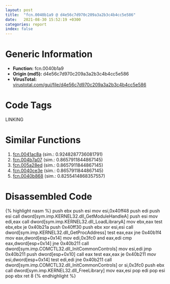```yaml
---
layout: post
title:  "fcn.0040b1a9 @ d4e56c7d970c209a3a2b3c4b4cc5e586"
date:   2021-08-30 15:52:19 +0300
categories: report
index: false
---
```


# Generic Information
- **Function:** fcn.0040b1a9
- **Origin (md5):** d4e56c7d970c209a3a2b3c4b4cc5e586
- **VirusTotal:** [virustotal.com/gui/file/d4e56c7d970c209a3a2b3c4b4cc5e586][virustotal_ref]

# Code Tags
<span class="tag" id="LINKING">LINKING</span>


# Similar Functions

1. [fcn.0041ac8a][similar_1_ref] (sim.: 0.9248287736081791)
2. [fcn.004b7a07][similar_2_ref] (sim.: 0.8657911844867145)
3. [fcn.005a28ed][similar_3_ref] (sim.: 0.8657911844867145)
4. [fcn.0040ce3e][similar_4_ref] (sim.: 0.8657911844867145)
5. [fcn.0040b868][similar_5_ref] (sim.: 0.8255414868357557)


# Disassembled Code

{% highlight nasm %}
push ebx
push esi
mov esi,0x40ff48
push edi
push esi
call dword[sym.imp.KERNEL32.dll_GetModuleHandleA]
push esi
mov edi,eax
call dword[sym.imp.KERNEL32.dll_LoadLibraryA]
mov ebx,eax
test ebx,ebx
je 0x40b21a
push 0x40ff30
push ebx
xor esi,esi
call dword[sym.imp.KERNEL32.dll_GetProcAddress]
test eax,eax
jne 0x40b1f4
mov eax,dword[esp+0x14]
mov edi,0x3fc0
and eax,edi
cmp eax,dword[esp+0x14]
jne 0x40b211
call dword[sym.imp.COMCTL32.dll_InitCommonControls]
mov esi,edi
jmp 0x40b211
push dword[esp+0x10]
call eax
test eax,eax
je 0x40b211
mov esi,dword[esp+0x14]
test edi,edi
jne 0x40b211
call dword[sym.imp.COMCTL32.dll_InitCommonControls]
or si,0x3fc0
push ebx
call dword[sym.imp.KERNEL32.dll_FreeLibrary]
mov eax,esi
pop edi
pop esi
pop ebx
ret 8
{% endhighlight %}


[similar_1_ref]: /report/fcn.0041ac8a@59aef7c08025d70f84c85db2092fc99e
[similar_2_ref]: /report/fcn.004b7a07@3e981d1767f44f5fe2446a49ffe52f4e
[similar_3_ref]: /report/fcn.005a28ed@7453c96a6fbd42ec690b8deb53eafcba
[similar_4_ref]: /report/fcn.0040ce3e@a2475448bf4050c1583e1970984a4d00
[similar_5_ref]: /report/fcn.0040b868@ba5ec83721de3ca10b3c9583f3b2c6a1
[virustotal_ref]: https://www.virustotal.com/gui/file/d4e56c7d970c209a3a2b3c4b4cc5e586